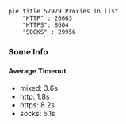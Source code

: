 
```mermaid
pie title 57929 Proxies in list
    "HTTP" : 26663
    "HTTPS": 8604
    "SOCKS" : 29956
```

### Some Info
#### Average Timeout

- mixed: 3.6s
- http: 1.8s
- https: 8.2s
- socks: 5.1s